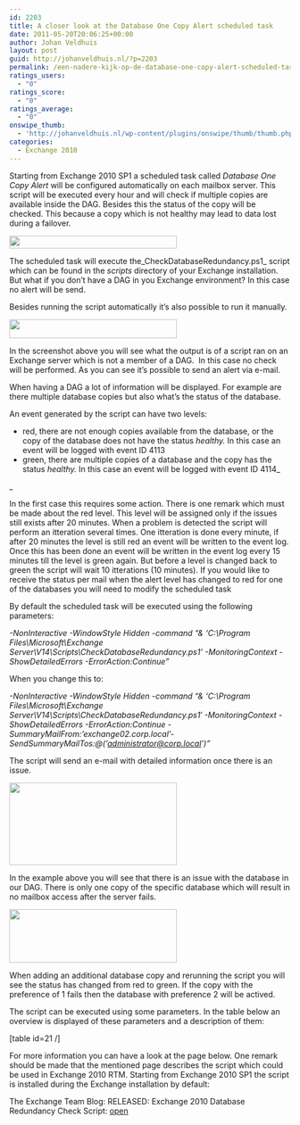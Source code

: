 ```yaml
---
id: 2203
title: A closer look at the Database One Copy Alert scheduled task
date: 2011-05-20T20:06:25+00:00
author: Johan Veldhuis
layout: post
guid: http://johanveldhuis.nl/?p=2203
permalink: /een-nadere-kijk-op-de-database-one-copy-alert-scheduled-task/
ratings_users:
  - "0"
ratings_score:
  - "0"
ratings_average:
  - "0"
onswipe_thumb:
  - 'http://johanveldhuis.nl/wp-content/plugins/onswipe/thumb/thumb.php?src=http://johanveldhuis.nl/wp-content/uploads/2011/05/Capture5.jpg&amp;w=600&amp;h=800&amp;zc=1&amp;q=75&amp;f=0'
categories:
  - Exchange 2010
---
```

Starting from Exchange 2010 SP1 a scheduled task called _Database One Copy Alert_ will be configured automatically on each mailbox server. This script will be executed every hour and will check if multiple copies are available inside the DAG. Besides this the status of the copy will be checked. This because a copy which is not healthy may lead to data lost during a failover.

[<img title="Scheduled task" src="https://i1.wp.com/johanveldhuis.nl/wp-content/uploads/2011/05/Capture22-300x23.jpg?resize=300%2C23" alt="" width="300" height="23" data-recalc-dims="1" />](https://i0.wp.com/johanveldhuis.nl/wp-content/uploads/2011/05/Capture22.jpg)

The scheduled task will execute the_CheckDatabaseRedundancy.ps1_ script which can be found in the _scripts_ directory of your Exchange installation. But what if you don&#8217;t have a DAG in you Exchange environment? In this case no alert will be send.

Besides running the script automatically it&#8217;s also possible to run it manually.

[<img title="Run CheckDatabaseRedundacy.ps1" src="https://i0.wp.com/johanveldhuis.nl/wp-content/uploads/2011/05/Capture-300x34.jpg?resize=300%2C34" alt="" width="300" height="34" data-recalc-dims="1" />](https://i0.wp.com/johanveldhuis.nl/wp-content/uploads/2011/05/Capture.jpg)

In the screenshot above you will see what the output is of a script ran on an Exchange server which is not a member of a DAG.  In this case no check will be performed. As you can see it&#8217;s possible to send an alert via e-mail.

When having a DAG a lot of information will be displayed. For example are there multiple database copies but also what&#8217;s the status of the database.

An event generated by the script can have two levels:

  * red, there are not enough copies available from the database, or the copy of the database does not have the status _healthy._ In this case an event will be logged with event ID 4113
  * green, there are multiple copies of a database and the copy has the status _healthy._ In this case an event will be logged with event ID 4114_
  
_ 

In the first case this requires some action. There is one remark which must be made about the red level. This level will be assigned only if the issues still exists after 20 minutes. When a problem is detected the script will perform an itteration several times. One itteration is done every minute, if after 20 minutes the level is still red an event will be written to the event log. Once this has been done an event will be written in the event log every 15 minutes till the level is green again. But before a level is changed back to green the script will wait 10 itterations (10 minutes). If you would like to receive the status per mail when the alert level has changed to red for one of the databases you will need to modify the scheduled task

By default the scheduled task will be executed using the following parameters:

_-NonInteractive -WindowStyle Hidden -command &#8220;& &#8216;C:\Program Files\Microsoft\Exchange Server\V14\Scripts\CheckDatabaseRedundancy.ps1&#8217; -MonitoringContext -ShowDetailedErrors -ErrorAction:Continue&#8221;_

When you change this to:

_-NonInteractive -WindowStyle Hidden -command &#8220;& &#8216;C:\Program Files\Microsoft\Exchange Server\V14\Scripts\CheckDatabaseRedundancy.ps1&#8242; -MonitoringContext -ShowDetailedErrors -ErrorAction:Continue -SummaryMailFrom:&#8217;exchange02.corp.local&#8217;-SendSummaryMailTos:@(&#8216;administrator@corp.local&#8217;)&#8221;_

The script will send an e-mail with detailed information once there is an issue.

[<img title="Red Alert" src="https://i2.wp.com/johanveldhuis.nl/wp-content/uploads/2011/05/capture4-300x148.jpg?resize=300%2C148" alt="" width="300" height="148" data-recalc-dims="1" />](https://i2.wp.com/johanveldhuis.nl/wp-content/uploads/2011/05/capture4.jpg)

In the example above you will see that there is an issue with the database in our DAG. There is only one copy of the specific database which will result in no mailbox access after the server fails.

[<img title="Database in sync" src="https://i0.wp.com/johanveldhuis.nl/wp-content/uploads/2011/05/Capture5-300x96.jpg?resize=300%2C96" alt="" width="300" height="96" data-recalc-dims="1" />](https://i1.wp.com/johanveldhuis.nl/wp-content/uploads/2011/05/Capture5.jpg)

When adding an additional database copy and rerunning the script you will see the status has changed from red to green. If the copy with the preference of 1 fails then the database with preference 2 will be actived.

The script can be executed using some parameters. In the table below an overview is displayed of these parameters and a description of them:

[table id=21 /]

For more information you can have a look at the page below. One remark should be made that the mentioned page describes the script which could be used in Exchange 2010 RTM. Starting from Exchange 2010 SP1 the script is installed during the Exchange installation by default:

The Exchange Team Blog: RELEASED: Exchange 2010 Database Redundancy Check Script: <a href="http://blogs.technet.com/b/exchange/archive/2010/05/20/3409984.aspx" target="_blank">open</a>